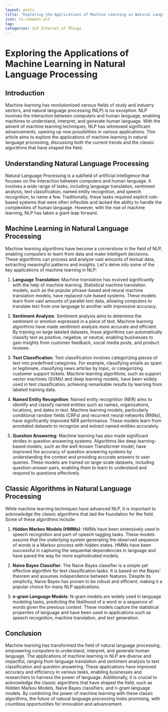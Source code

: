 ```yaml
---
layout: posts
title: "Exploring the Applications of Machine Learning in Natural Language Processing"
icon: fa-comment-alt
tag:      
categories: IoT Internet of Things
---
```



# Exploring the Applications of Machine Learning in Natural Language Processing

## Introduction

Machine learning has revolutionized various fields of study and industry sectors, and natural language processing (NLP) is no exception. NLP involves the interaction between computers and human language, enabling machines to understand, interpret, and generate human language. With the advent of machine learning techniques, NLP has witnessed significant advancements, opening up new possibilities in various applications. This article aims to explore the applications of machine learning in natural language processing, discussing both the current trends and the classic algorithms that have shaped the field.

## Understanding Natural Language Processing

Natural Language Processing is a subfield of artificial intelligence that focuses on the interaction between computers and human language. It involves a wide range of tasks, including language translation, sentiment analysis, text classification, named entity recognition, and speech recognition, to name a few. Traditionally, these tasks required explicit rule-based systems that were often inflexible and lacked the ability to handle the complexities of human language. However, with the rise of machine learning, NLP has taken a giant leap forward.

## Machine Learning in Natural Language Processing

Machine learning algorithms have become a cornerstone in the field of NLP, enabling computers to learn from data and make intelligent decisions. These algorithms can process and analyze vast amounts of textual data, extracting meaningful patterns and insights. Let's delve into some of the key applications of machine learning in NLP:

1. **Language Translation**: Machine translation has evolved significantly with the help of machine learning. Statistical machine translation models, such as the popular phrase-based and neural machine translation models, have replaced rule-based systems. These models learn from vast amounts of parallel text data, allowing computers to translate text from one language to another with impressive accuracy.

2. **Sentiment Analysis**: Sentiment analysis aims to determine the sentiment or emotion expressed in a piece of text. Machine learning algorithms have made sentiment analysis more accurate and efficient. By training on large labeled datasets, these algorithms can automatically classify text as positive, negative, or neutral, enabling businesses to gain insights from customer feedback, social media posts, and product reviews.

3. **Text Classification**: Text classification involves categorizing pieces of text into predefined categories. For example, classifying emails as spam or legitimate, classifying news articles by topic, or categorizing customer support tickets. Machine learning algorithms, such as support vector machines (SVMs) and deep learning models, have been widely used in text classification, achieving remarkable results by learning from labeled training data.

4. **Named Entity Recognition**: Named entity recognition (NER) aims to identify and classify named entities such as names, organizations, locations, and dates in text. Machine learning models, particularly conditional random fields (CRFs) and recurrent neural networks (RNNs), have significantly improved NER performance. These models learn from annotated datasets to recognize and extract named entities accurately.

5. **Question Answering**: Machine learning has also made significant strides in question answering systems. Algorithms like deep learning-based models, such as the well-known Transformer model, have improved the accuracy of question answering systems by understanding the context and providing accurate answers to user queries. These models are trained on large-scale datasets, including question-answer pairs, enabling them to learn to understand and respond to questions effectively.

## Classic Algorithms in Natural Language Processing

While machine learning techniques have advanced NLP, it is important to acknowledge the classic algorithms that laid the foundation for the field. Some of these algorithms include:

1. **Hidden Markov Models (HMMs)**: HMMs have been extensively used in speech recognition and part-of-speech tagging tasks. These models assume that the underlying system generating the observed sequence of words is a Markov process with hidden states. HMMs have been successful in capturing the sequential dependencies in language and have paved the way for more sophisticated models.

2. **Naive Bayes Classifier**: The Naive Bayes classifier is a simple yet effective algorithm for text classification tasks. It is based on the Bayes' theorem and assumes independence between features. Despite its simplicity, Naive Bayes has proven to be robust and efficient, making it a popular choice for many NLP applications.

3. **n-gram Language Models**: N-gram models are widely used in language modeling tasks, predicting the likelihood of a word or a sequence of words given the previous context. These models capture the statistical properties of language and have been used in applications such as speech recognition, machine translation, and text generation.

## Conclusion

Machine learning has transformed the field of natural language processing, empowering computers to understand, interpret, and generate human language. The applications of machine learning in NLP are diverse and impactful, ranging from language translation and sentiment analysis to text classification and question answering. These applications have improved accuracy and efficiency in various tasks, enabling businesses and researchers to harness the power of language. Additionally, it is crucial to acknowledge the classic algorithms that have shaped the field, such as Hidden Markov Models, Naive Bayes classifiers, and n-gram language models. By combining the power of machine learning with these classic algorithms, the future of natural language processing looks promising, with countless opportunities for innovation and advancement.